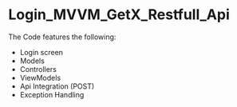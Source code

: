 # Login_MVVM_GetX_Restfull_Api

The Code features the following:

* Login screen 
* Models
* Controllers
* ViewModels
* Api Integration (POST)
* Exception Handling
